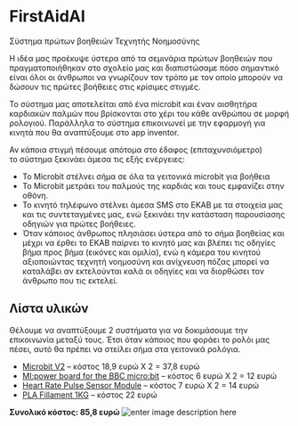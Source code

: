 # FirstAidAI
Σύστημα πρώτων βοηθειών Τεχνητής Νοημοσύνης

Η ιδέα μας προέκυψε ύστερα από τα σεμινάρια πρώτων βοηθειών που πραγματοποιήθηκαν στο σχολείο μας και διαπιστώσαμε πόσο σημαντικό είναι όλοι οι άνθρωποι να γνωρίζουν τον τρόπο με τον οποίο μπορούν να δώσουν τις πρώτες βοήθειες στις κρίσιμες στιγμές.

Το σύστημα μας αποτελείται από ένα microbit και έναν αισθητήρα καρδιακών παλμών που βρίσκονται στο χέρι του κάθε ανθρώπου σε μορφή ρολογιού. Παράλληλα το σύστημα επικοινωνεί με την εφαρμογή για κινητά που θα αναπτύξουμε στο app inventor.

Αν κάποια στιγμή πέσουμε απότομα στο έδαφος (επιταχυνσιόμετρο)  
το σύστημα ξεκινάει άμεσα τις εξής ενέργειες:

-   Το Microbit στέλνει σήμα σε όλα τα γειτονικά microbit για βοήθεια
-   Το Microbit μετράει του παλμούς της καρδιάς και τους εμφανίζει στην οθόνη.
-   Το κινητό τηλέφωνο στέλνει άμεσα SMS στο ΕΚΑΒ με τα στοιχεία μας και τις συντεταγμένες μας, ενώ ξεκινάει την κατάσταση παρουσίασης οδηγιών για πρώτες βοήθειες.
-   Όταν κάποιος άνθρωπος πλησιάσει ύστερα από το σήμα βοηθείας και μέχρι να έρθει το ΕΚΑΒ παίρνει το κινητό μας και βλέπει τις οδηγίες βήμα προς βήμα (εικόνες και ομιλία), ενώ η κάμερα του κινητού αξιοποιώντας τεχνητή νοημοσύνη και ανίχνευση πόζας μπορεί να καταλάβει αν εκτελούνται καλά οι οδηγίες και να διορθώσει τον άνθρωπο που τις εκτελεί.

## Λίστα υλικών

Θέλουμε να αναπτύξουμε 2 συστήματα για να δοκιμάσουμε την επικοινωνία μεταξύ τους. Έτσι όταν κάποιος που φοράει το ρολόι μας πέσει, αυτό θα πρέπει να στείλει σήμα στα γειτονικά ρολόγια.

-   [Microbit V2](https://grobotronics.com/bbc-micro-bit-v2-boardretail.html) – κόστος 18,9 ευρώ Χ 2 = 37,8 ευρώ
-   [MI:power board for the BBC micro:bit](https://grobotronics.com/mi-power-board-for-the-bbc-micro-bit.html)  – κόστος 6 ευρώ Χ 2 = 12 ευρώ
-   [Heart Rate Pulse Sensor Module](https://www.hellasdigital.gr/electronics/sensors/heart/heart-rate-pulse-sensor-for-arduino/)  – κόστος 7 ευρώ Χ 2 = 14 ευρώ
-   [PLA Fillament 1KG](https://grobotronics.com/3d-printer-filament-devil-pla-1.75mm-pink-1kg.html) – κόστος 22 ευρώ

**Συνολικό κόστος: 85,8 ευρώ**
![enter image description here](https://ppf.edu.gr/hackers/wp-content/uploads/2021/03/first-aid.png)
